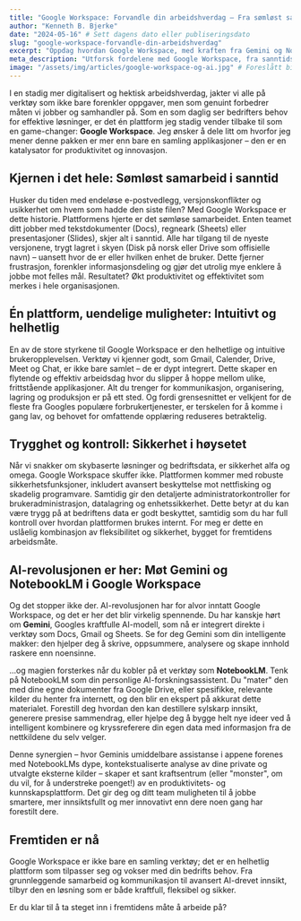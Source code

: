 ```yaml
---
title: "Google Workspace: Forvandle din arbeidshverdag – Fra sømløst samarbeid til AI-drevet innsikt"
author: "Kenneth B. Bjerke"
date: "2024-05-16" # Sett dagens dato eller publiseringsdato
slug: "google-workspace-forvandle-din-arbeidshverdag"
excerpt: "Oppdag hvordan Google Workspace, med kraften fra Gemini og NotebookLM, kan revolusjonere måten bedriften din jobber, samarbeider og innoverer på."
meta_description: "Utforsk fordelene med Google Workspace, fra sanntidssamarbeid til avansert AI-drevet analyse med Gemini og NotebookLM. Akari hjelper deg i gang."
image: "/assets/img/articles/google-workspace-og-ai.jpg" # Foreslått bildeplassering - du må legge til et bilde her
---
```


I en stadig mer digitalisert og hektisk arbeidshverdag, jakter vi alle på verktøy som ikke bare forenkler oppgaver, men som genuint forbedrer måten vi jobber og samhandler på. Som en som daglig ser bedrifters behov for effektive løsninger, er det én plattform jeg stadig vender tilbake til som en game-changer: **Google Workspace**. Jeg ønsker å dele litt om hvorfor jeg mener denne pakken er mer enn bare en samling applikasjoner – den er en katalysator for produktivitet og innovasjon.

## Kjernen i det hele: Sømløst samarbeid i sanntid

Husker du tiden med endeløse e-postvedlegg, versjonskonflikter og usikkerhet om hvem som hadde den siste filen? Med Google Workspace er dette historie. Plattformens hjerte er det sømløse samarbeidet. Enten teamet ditt jobber med tekstdokumenter (Docs), regneark (Sheets) eller presentasjoner (Slides), skjer alt i sanntid. Alle har tilgang til de nyeste versjonene, trygt lagret i skyen (Disk på norsk eller Drive som offisielle navn) – uansett hvor de er eller hvilken enhet de bruker. Dette fjerner frustrasjon, forenkler informasjonsdeling og gjør det utrolig mye enklere å jobbe mot felles mål. Resultatet? Økt produktivitet og effektivitet som merkes i hele organisasjonen.

## Én plattform, uendelige muligheter: Intuitivt og helhetlig

En av de store styrkene til Google Workspace er den helhetlige og intuitive brukeropplevelsen. Verktøy vi kjenner godt, som Gmail, Calender, Drive, Meet og Chat, er ikke bare samlet – de er dypt integrert. Dette skaper en flytende og effektiv arbeidsdag hvor du slipper å hoppe mellom ulike, frittstående applikasjoner. Alt du trenger for kommunikasjon, organisering, lagring og produksjon er på ett sted. Og fordi grensesnittet er velkjent for de fleste fra Googles populære forbrukertjenester, er terskelen for å komme i gang lav, og behovet for omfattende opplæring reduseres betraktelig.

## Trygghet og kontroll: Sikkerhet i høysetet

Når vi snakker om skybaserte løsninger og bedriftsdata, er sikkerhet alfa og omega. Google Workspace skuffer ikke. Plattformen kommer med robuste sikkerhetsfunksjoner, inkludert avansert beskyttelse mot nettfisking og skadelig programvare. Samtidig gir den detaljerte administratorkontroller for brukeradministrasjon, datalagring og enhetssikkerhet. Dette betyr at du kan være trygg på at bedriftens data er godt beskyttet, samtidig som du har full kontroll over hvordan plattformen brukes internt. For meg er dette en uslåelig kombinasjon av fleksibilitet og sikkerhet, bygget for fremtidens arbeidsmåte.

## AI-revolusjonen er her: Møt Gemini og NotebookLM i Google Workspace

Og det stopper ikke der. AI-revolusjonen har for alvor inntatt Google Workspace, og det er her det blir virkelig spennende. Du har kanskje hørt om **Gemini**, Googles kraftfulle AI-modell, som nå er integrert direkte i verktøy som Docs, Gmail og Sheets. Se for deg Gemini som din intelligente makker: den hjelper deg å skrive, oppsummere, analysere og skape innhold raskere enn noensinne.

...og magien forsterkes når du kobler på et verktøy som **NotebookLM**. Tenk på NotebookLM som din personlige AI-forskningsassistent. Du "mater" den med dine egne dokumenter fra Google Drive, eller spesifikke, relevante kilder du henter fra internett, og den blir en ekspert på akkurat dette materialet. Forestill deg hvordan den kan destillere sylskarp innsikt, generere presise sammendrag, eller hjelpe deg å bygge helt nye ideer ved å intelligent kombinere og kryssreferere din egen data med informasjon fra de nettkildene du selv velger.

Denne synergien – hvor Geminis umiddelbare assistanse i appene forenes med NotebookLMs dype, kontekstualiserte analyse av dine private og utvalgte eksterne kilder – skaper et sant kraftsentrum (eller "monster", om du vil, for å understreke poenget!) av en produktivitets- og kunnskapsplattform. Det gir deg og ditt team muligheten til å jobbe smartere, mer innsiktsfullt og mer innovativt enn dere noen gang har forestilt dere.

## Fremtiden er nå

Google Workspace er ikke bare en samling verktøy; det er en helhetlig plattform som tilpasser seg og vokser med din bedrifts behov. Fra grunnleggende samarbeid og kommunikasjon til avansert AI-drevet innsikt, tilbyr den en løsning som er både kraftfull, fleksibel og sikker.

Er du klar til å ta steget inn i fremtidens måte å arbeide på?

